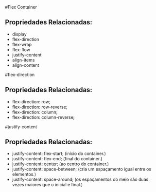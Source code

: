 #Flex Container

## Propriedades Relacionadas:

+ display
+ flex-direction
+ flex-wrap
+ flex-flow
+ justify-content
+ align-items
+ align-content



#flex-direction
## Propriedades Relacionadas:

+ flex-direction: row;
+ flex-direction: row-reverse;
+ flex-direction: column;
+ flex-direction: column-reverse;

#justify-content
## Propriedades Relacionadas:

+ justify-content: flex-start; (início do container.)
+ justify-content: flex-end; (final do container.)
+ justify-content: center; (ao centro do container.)
+ justify-content: space-between; (cria um espaçamento igual entre os elementos.)
+ justify-content: space-around; (os espaçamentos do meio são duas vezes maiores que o inicial e final.)

